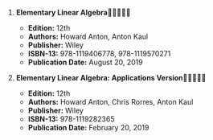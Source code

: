 1. **Elementary Linear Algebra**🚨🚨🚨🚨🚨
   - **Edition:** 12th
   - **Authors:** Howard Anton, Anton Kaul
   - **Publisher:** Wiley
   - **ISBN-13:** 978-1119406778, 978-1119570271
   - **Publication Date:** August 20, 2019

2. **Elementary Linear Algebra: Applications Version**🚨🚨🚨🚨🚨
   - **Edition:** 12th
   - **Authors:** Howard Anton, Chris Rorres, Anton Kaul
   - **Publisher:** Wiley
   - **ISBN-13:** 978-1119282365
   - **Publication Date:** February 20, 2019
